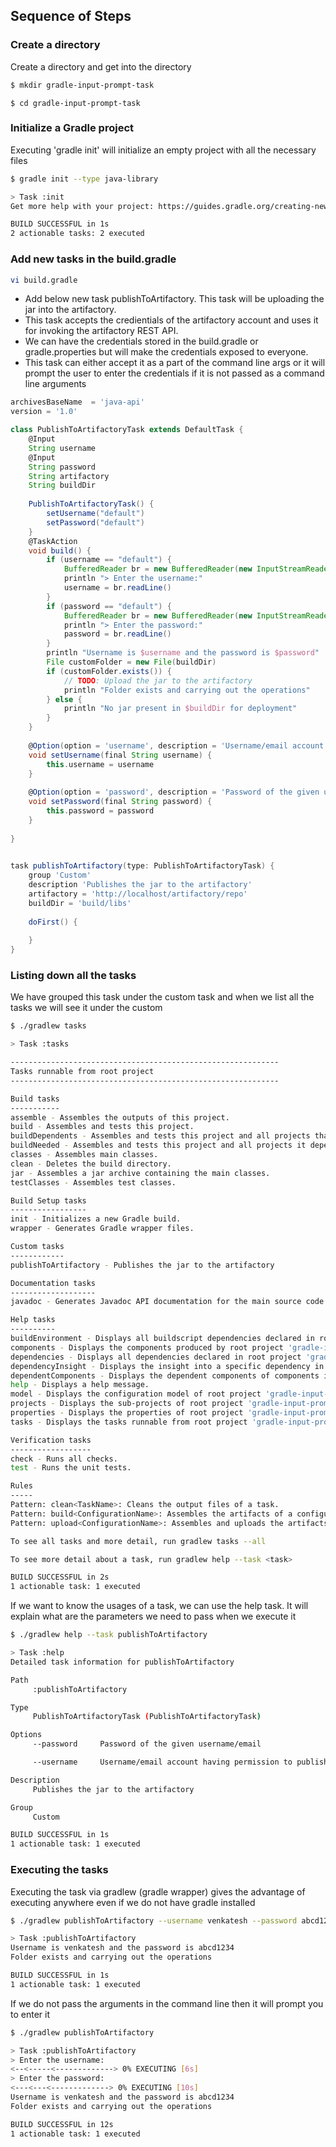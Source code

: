## Sequence of Steps
### Create a directory
Create a directory and get into the directory
``` sh
$ mkdir gradle-input-prompt-task
```
```
$ cd gradle-input-prompt-task
```
### Initialize a Gradle project
Executing 'gradle init' will initialize an empty project with all the necessary files

``` sh
$ gradle init --type java-library

> Task :init
Get more help with your project: https://guides.gradle.org/creating-new-gradle-builds

BUILD SUCCESSFUL in 1s
2 actionable tasks: 2 executed
```
### Add new tasks in the build.gradle
``` sh
vi build.gradle
```
* Add below new task publishToArtifactory. This task will be uploading the jar into the artifactory. 
* This task accepts the credientials of the artifactory account and uses it for invoking the artifactory REST API.
* We can have the credentials stored in the build.gradle or gradle.properties but will make the credentials exposed to everyone.
* This task can either accept it as a part of the command line args or it will prompt the user to enter the credentials if it is not passed as a command line arguments

``` gradle
archivesBaseName  = 'java-api'
version = '1.0'

class PublishToArtifactoryTask extends DefaultTask {
	@Input
	String username
	@Input
	String password
	String artifactory	
	String buildDir
	
	PublishToArtifactoryTask() {
		setUsername("default")
		setPassword("default")
	}
	@TaskAction
	void build() {		
		if (username == "default") {
			BufferedReader br = new BufferedReader(new InputStreamReader(System.in))
			println "> Enter the username:"
			username = br.readLine()
		}
		if (password == "default") {
			BufferedReader br = new BufferedReader(new InputStreamReader(System.in))
			println "> Enter the password:"
			password = br.readLine()
		}
		println "Username is $username and the password is $password"
		File customFolder = new File(buildDir)
		if (customFolder.exists()) {
			// TODO: Upload the jar to the artifactory
			println "Folder exists and carrying out the operations"			
		} else {
			println "No jar present in $buildDir for deployment"
		}
	}
	
	@Option(option = 'username', description = 'Username/email account having permission to publish to artifactory')
	void setUsername(final String username) {
		this.username = username
	}
	
	@Option(option = 'password', description = 'Password of the given username/email')
	void setPassword(final String password) {
		this.password = password
	}
	
}

 
task publishToArtifactory(type: PublishToArtifactoryTask) {
	group 'Custom'			
	description 'Publishes the jar to the artifactory'		
	artifactory = 'http://localhost/artifactory/repo'	
	buildDir = 'build/libs'
	
	doFirst() {			
		
	}
}
```

### Listing down all the tasks
We have grouped this task under the custom task and when we list all the tasks we will see it under the custom

``` sh
$ ./gradlew tasks

> Task :tasks

------------------------------------------------------------
Tasks runnable from root project
------------------------------------------------------------

Build tasks
-----------
assemble - Assembles the outputs of this project.
build - Assembles and tests this project.
buildDependents - Assembles and tests this project and all projects that depend on it.
buildNeeded - Assembles and tests this project and all projects it depends on.
classes - Assembles main classes.
clean - Deletes the build directory.
jar - Assembles a jar archive containing the main classes.
testClasses - Assembles test classes.

Build Setup tasks
-----------------
init - Initializes a new Gradle build.
wrapper - Generates Gradle wrapper files.

Custom tasks
------------
publishToArtifactory - Publishes the jar to the artifactory

Documentation tasks
-------------------
javadoc - Generates Javadoc API documentation for the main source code.

Help tasks
----------
buildEnvironment - Displays all buildscript dependencies declared in root project 'gradle-input-prompt-task'.
components - Displays the components produced by root project 'gradle-input-prompt-task'. [incubating]
dependencies - Displays all dependencies declared in root project 'gradle-input-prompt-task'.
dependencyInsight - Displays the insight into a specific dependency in root project 'gradle-input-prompt-task'.
dependentComponents - Displays the dependent components of components in root project 'gradle-input-prompt-task'. [incubating]
help - Displays a help message.
model - Displays the configuration model of root project 'gradle-input-prompt-task'. [incubating]
projects - Displays the sub-projects of root project 'gradle-input-prompt-task'.
properties - Displays the properties of root project 'gradle-input-prompt-task'.
tasks - Displays the tasks runnable from root project 'gradle-input-prompt-task'.

Verification tasks
------------------
check - Runs all checks.
test - Runs the unit tests.

Rules
-----
Pattern: clean<TaskName>: Cleans the output files of a task.
Pattern: build<ConfigurationName>: Assembles the artifacts of a configuration.
Pattern: upload<ConfigurationName>: Assembles and uploads the artifacts belonging to a configuration.

To see all tasks and more detail, run gradlew tasks --all

To see more detail about a task, run gradlew help --task <task>

BUILD SUCCESSFUL in 2s
1 actionable task: 1 executed
```

If we want to know the usages of a task, we can use the help task. It will explain what are the parameters we need to pass when we execute it

```sh
$ ./gradlew help --task publishToArtifactory

> Task :help
Detailed task information for publishToArtifactory

Path
     :publishToArtifactory

Type
     PublishToArtifactoryTask (PublishToArtifactoryTask)

Options
     --password     Password of the given username/email

     --username     Username/email account having permission to publish to artifactory

Description
     Publishes the jar to the artifactory

Group
     Custom

BUILD SUCCESSFUL in 1s
1 actionable task: 1 executed
```
### Executing the tasks
Executing the task via gradlew (gradle wrapper) gives the advantage of executing anywhere even if we do not have gradle installed

``` sh
$ ./gradlew publishToArtifactory --username venkatesh --password abcd1234

> Task :publishToArtifactory
Username is venkatesh and the password is abcd1234
Folder exists and carrying out the operations

BUILD SUCCESSFUL in 1s
1 actionable task: 1 executed
```

If we do not pass the arguments in the command line then it will prompt you to enter it

```sh
$ ./gradlew publishToArtifactory

> Task :publishToArtifactory
> Enter the username:
<--<-----<-------------> 0% EXECUTING [6s]
> Enter the password:
<---<---<-------------> 0% EXECUTING [10s]
Username is venkatesh and the password is abcd1234
Folder exists and carrying out the operations

BUILD SUCCESSFUL in 12s
1 actionable task: 1 executed
```
